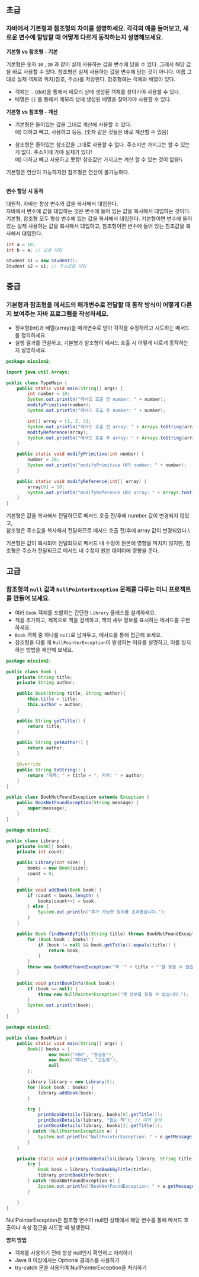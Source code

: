 ## 초급

### 자바에서 기본형과 참조형의 차이를 설명하세요. 각각의 예를 들어보고, 새로운 변수에 할당할 때 어떻게 다르게 동작하는지 설명해보세요.

**기본형 vs 참조형 - 기본**

기본형은 숫자 `10` , `20` 과 같이 실제 사용하는 값을 변수에 담을 수 있다. 그래서 해당 값을 바로 사용할 수 있다. 
참조형은 실제 사용하는 값을 변수에 담는 것이 아니다. 이름 그대로 실제 객체의 위치(참조, 주소)를 저장한다. 
참조형에는 객체와 배열이 있다.
- 객체는 `.` (dot)을 통해서 메모리 상에 생성된 객체를 찾아가야 사용할 수 있다.
- 배열은 `[]` 를 통해서 메모리 상에 생성된 배열을 찾아가야 사용할 수 있다.

**기본형 vs 참조형 - 계산**

- 기본형은 들어있는 값을 그대로 계산에 사용할 수 있다.\
예) 더하고 빼고, 사용하고 등등, (숫자 같은 것들은 바로 계산할 수 있음)

- 참조형은 들어있는 참조값을 그대로 사용할 수 없다. 주소지만 가지고는 할 수 있는게 없다. 주소지에 가야 실체가 있다!\
예) 더하고 빼고 사용하고 못함! 참조값만 가지고는 계산 할 수 있는 것이 없음!\

기본형은 연산이 가능하지만 참조형은 연산이 불가능하다.

\
**변수 할당 시 동작**

대원칙: 자바는 항상 변수의 값을 복사해서 대입한다.\
자바에서 변수에 값을 대입하는 것은 변수에 들어 있는 값을 복사해서 대입하는 것이다.\
기본형, 참조형 모두 항상 변수에 있는 값을 복사해서 대입한다. 기본형이면 변수에 들어 있는 실제 사용하는 값을 복사해서 대입하고, 참조형이면 변수에 들어 있는 참조값을 복사해서 대입한다.
```java
int a = 10;
int b = a; // 값을 대입

Student s1 = new Student();
Student s2 = s1; // 주소값을 대입
```
## 중급

### 기본형과 참조형을 메서드의 매개변수로 전달할 때 동작 방식이 어떻게 다른지 보여주는 자바 프로그램을 작성하세요.
- 정수형(int)과 배열(array)을 매개변수로 받아 각각을 수정하려고 시도하는 메서드를 정의하세요.
- 실행 결과를 관찰하고, 기본형과 참조형이 메서드 호출 시 어떻게 다르게 동작하는지 설명하세요.
```java
package mission2;

import java.util.Arrays;

public class TypeMain {
    public static void main(String[] args) {
        int number = 10;
        System.out.println("메서드 호출 전 number: " + number);
        modifyPrimitive(number);
        System.out.println("메서드 호출 후 number: " + number);

        int[] array = {1, 2, 3};
        System.out.println("메서드 호출 전 array: " + Arrays.toString(array));
        modifyReference(array);
        System.out.println("메서드 호출 후 array: " + Arrays.toString(array));
    }

    public static void modifyPrimitive(int number) {
        number = 20;
        System.out.println("modifyPrimitive 내의 number: " + number);
    }

    public static void modifyReference(int[] array) {
        array[0] = 10;
        System.out.println("modifyReference 내의 array: " + Arrays.toString(array));
    }
}
```
기본형은 값을 복사해서 전달하므로 메서드 호출 전/후에 number 값이 변경되지 않았고, \
참조형은 주소값을 복사해서 전달하므로 메서드 호출 전/후에 array 값이 변경되었다.\

기본형은 값이 복사되어 전달되므로 메서드 내 수정이 원본에 영향을 미치지 않지만, 참조형은 주소가 전달되므로 메서드 내 수정이 원본 데이터에 영향을 준다.

## 고급

### 참조형의 `null` 값과 `NullPointerException` 문제를 다루는 미니 프로젝트를 만들어 보세요.
- 여러 `Book` 객체를 포함하는 간단한 `Library` 클래스를 설계하세요.
- 책을 추가하고, 제목으로 책을 검색하고, 책의 세부 정보를 표시하는 메서드를 구현하세요.
- `Book` 객체 중 하나를 `null`로 남겨두고, 메서드를 통해 접근해 보세요.
- 참조형을 다룰 때 `NullPointerException`이 발생하는 이유를 설명하고, 이를 방지하는 방법을 제안해 보세요.

```java
package mission2;

public class Book {
    private String title;
    private String author;

    public Book(String title, String author){
        this.title = title;
        this.author = author;
    }

    public String getTitle() {
        return title;
    }

    public String getAuthor() {
        return author;
    }

    @Override
    public String toString() {
        return "제목: " + title + ", 저자: " + author;
    }
}
```
```java
public class BookNotFoundException extends Exception {
    public BookNotFoundException(String message) {
        super(message);
    }
}

```
```java
package mission2;

public class Library {
    private Book[] books;
    private int count;

    public Library(int size) {
        books = new Book[size];
        count = 0;
    }

    public void addBook(Book book) {
        if (count < books.length) {
            books[count++] = book;
        } else {
            System.out.println("추가 가능한 범위를 초과했습니다.");
        }
    }

    public Book findBookByTitle(String title) throws BookNotFoundException {
        for (Book book : books) {
            if (book != null && book.getTitle().equals(title)) {
                return book;
            }
        }
        throw new BookNotFoundException("책 '" + title + "'을 찾을 수 없습니다.");
    }

    public void printBookInfo(Book book){
        if (book == null) {
            throw new NullPointerException("책 정보를 찾을 수 없습니다.");
        }
        System.out.println(book);
    }
}

```

```java
package mission2;

public class BookMain {
    public static void main(String[] args) {
        Book[] books = {
                new Book("자바", "홍길동"),
                new Book("파이썬", "고길동"),
                null
        };

        Library library = new Library(5);
        for (Book book : books) {
            library.addBook(book);
        }

        try {
            printBookDetails(library, books[0].getTitle());
            printBookDetails(library, "없는 책"); // 예외 발생
            printBookDetails(library, books[2].getTitle());
        } catch (NullPointerException e) {
            System.out.println("NullPointerException: " + e.getMessage());
        }
    }

    private static void printBookDetails(Library library, String title) {
        try {
            Book book = library.findBookByTitle(title);
            library.printBookInfo(book);
        } catch (BookNotFoundException e) {
            System.out.println("BookNotFoundException: " + e.getMessage());
        }

    }
}
```
NullPointerException은 참조형 변수가 null인 상태에서 해당 변수를 통해 메서드 호출이나 속성 접근을 시도할 때 발생한다.

**방지 방법**
- 객체를 사용하기 전에 항상 null인지 확인하고 처리하기
- Java 8 이상에서는 Optional 클래스를 사용하기
- try-catch 문을 사용하여 NullPointerException을 처리하기